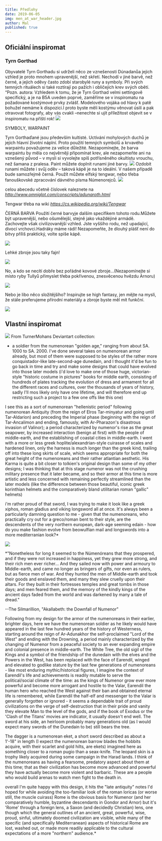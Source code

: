 ```yaml
---
title: Předlohy
date: 2019-06-05
img: men_at_war_header.jpg
author: Mal
published: true
---
```


## Oficiální inspiromat

### Tyrn Gorthad
Obyvatelé Tyrn Gorthadu si udrželi něco ze vznešenosti Dúnadanůa jejich vzhled je proto mnohem upravenější, než skřetí. Nechodí v jiné barvě, než černé, a jejich oděvy často zdobí starobylé runy a symboly. Při svých temných rituálech si také roztírají po pažích i obličejích krev svých obětí.
“Pozn. autora: Vzhledem k tomu, že je Tyrn Gorthad velmi settingově specifický, a je na B5A uveden poprvé, zaměříme se v inspiromatu na požadované kostýmové prvky zvlášť. Modelového vojáka od hlavy k patě bohužel nemáme k dispozici.I proto byste měli kostýmu věnovat úsilí a pak otravovat fotografy, aby vás cvakli –nenechte si ujít příležitost objevit se v inspiromatu na příští rok!
![](/img/origin_inspiro3.jpg)

SYMBOLY, WARPAINT

Tyrn Gorthaďané jsou především kultisté. Uctívání mohylových duchů je jejich hlavní životní náplní. Proto použití temných symbolů a krvavého warpaintu považujeme za velice důležité.
Nezapomínejte, že barva warpaintu by měla co nejvěrněji připomínat krev, ale nezapomeňte ani na vznešený původ – v mysli si vyvolejte spíš potřísněného okultistu vrouchu, než šamana z pralesa. Paint můžete doplnit runami jiné barvy.
![](/img/origin_inspiro1a.png)
Ozdobit runami můžete i svůj oděv – taková kápě je na to ideální. V našem případě bude samozřejmě černá. Použít můžete elfský tengwar, nebo třeba fanouškovské zpracování dávného písma Númenorejců.
![](/img/origin_inspiro1.png)


celou abecedu včetně číslovek naleznete na 
*http://www.omniglot.com/conscripts/adunaroth.html*


Tengwar třeba na wiki 
*https://cs.wikipedia.org/wiki/Tengwar*


ČERNÁ BARVA
Použití černé barvyje dalším specifikem tohoto rodu.Můžete být upravenější, nebo ošumělejší, stejně jako vkaždéjiné armádě. Zachovejte však civilizovanější vzhled. Jste vyššího rodu, než upadající, divocí vrchovci.Hadráky máme rádi! Nezapomeňte, že dlouhý plášť není do bitvy příliš praktický, volte spíše kápě.

![](/img/origin_inspiro2a.png)

Lehké zbroje jsou taky fajn!

![](/img/origin_inspiro2.png)

No, a kdo se necítí dobře bez pořádné kovové zbroje...(Nezapomínejte si místo ryby Tullyů přimyslet třeba pokřivenou, znesvěcenou hvězdu Arnoru)

![](/img/origin_inspiroa.png)

Nebo je libo něco složitějšího? Inspirujte se high fantasy, jen mějte na mysli, že stále preferujeme přírodní materiály a zbroje byste měl mít funkční.

![](/img/origin_inspiro.png)

## Vlastní inspiromat

![](/img/early_numenorean_armour_by_turnermohan_d9xwx56-pre.jpg)
 From TurnerMohans Deviantart collection:
 
* a soldier from the numenorean "golden age," ranging from about SA. 1000 to SA. 2000. I've done several takes on numenorean armor already, but most of them were supposed to be styles of the rather more conquistador-like late-second-age dunedain, and I thought it'd be fun to go back in time and try and make some designs that could have evolved into those later models (i'd love to make one of those huge, victorian-style "historic costume in pictures" books for middle earth, consisting of hundreds of plates tracking the evolution of dress and armament for all the different races and cultures, over the thousands of years of history, sadly I'll mos likely only have one lifetime, and will therefore end up restricting such a project to a few one offs like this one)

I see this as a sort of numenorean "hellenistic period" following numenorean Antiquity (from the reign of Elros Tar-minyatur and going until Tar-Aldarion) and preceding the Imperial phase (beginning with the reign of Tar-Ancalimon and ending, famously, with Ar-Pharazon's disastrous invasion of Valinor); a period characterized by numenor's rise as the great seapower, by increased interaction (benign at first) with the people of middle-earth, and the establishing of coastal cities in middle-earth. I went with a more or less greek hoplite/alexandrian-style cuirasse of scales and hardened linen, only the harness is much longer than the greek kind, trailing off into these long skirts of scale, which seems appropriate for both the great height of the numenoreans and their rather atlantian aesthetic. His Karma is quite a bit closer to tolkien's original design than some of my other designs; I was thinking that at this stage numenor was not the crushing military presence that it later became, and so their armor at this time is more artistic and less concerned with remaining perfectly streamlined than the later models (like the difference between those beautiful, iconic greek korinthian helmets and the comparatively bland utilitarian roman "gallic" helmets)

i'm rather proud of that sword, I was trying to make it look like a greek xiphos, roman gladius and viking longsword all at once. It's always been a particularly damning question to me - given that the numenoreans, who practically cry out for a greco/roman bent to their style, are the descendents of the very northern european, dark-age seeming edain - how do you make fashion evolve from beowulfian mail and longswords into a more mediterranian look?*

![](/img/32387298_1869415113102913_7935975033195724800_o.jpg)

*"Nonetheless for long it seemed to the Númenóreans that they prospered, and if they were not increased in happiness, yet they grew more strong, and their rich men ever richer… And they sailed now with power and armoury to Middle-earth, and came no longer as bringers of gifts, nor even as rulers, but as fierce men of war. And they hunted the men of Middle-earth and took their goods and enslaved them, and many they slew cruelly upon their altars. For they built in their fortresses temples and great tombs in those days; and men feared them, and the memory of the kindly kings of the ancient days faded from the world and was darkened by many a tale of dread."

--The Silmarillion, "Akallabeth: the Downfall of Numenor"

Following from my design for the armor of the numenoreans in their earlier, brighter days, here we have the numenorean soldier as he likely would have appeared in the last few hundred years of the history of Westerness, starting around the reign of Ar-Adunakhor the self-proclaimed "Lord of the West" and ending with the Drowning, a period mainly characterized by the changing of Numenor from a peaceful society to an ever expanding empire and colonial presence in middle-earth. The White Tree, the old sigil of the Kings and a symbol of the friendship of the dunedain with the elves and the Powers in the West, has been replaced with the face of Earendil, winged and elevated to godlike stature by the last few generations of numenoreans - like most enduring mythic/historical figures, I imagine the context of Earendil's life and achievements is readily mutable to serve the political/social climate of the time: as the kings of Numenor grow ever more powerful and become more arrogant and hostile to the Valar, Earendil the human hero who reached the West against their ban and obtained eternal life is remembered, while Earendil the half-elf and messenger to the Valar is generally forgotten or ignored - it seems a dependable trait of proud civilizations on the verge of self-destruction that in their pride and vanity they elevate Man to the level of the gods, and if the book of Exodus or the 'Clash of the Titans' movies are indicator, it usually doesn't end well. The sword at his side, an heirloom probably many generations old (as I would expect many swords of the Dunedain to be) still bears the tree.

The dagger is a numenorean eket, a short sword described as about a 1'-18" in length (I expect the numenorean barrow blades the hobbits acquire, with their scarlet and gold hilts, are ekets) imagined here as something closer to a roman pugio than a seax-knife. The leopard skin is a trophy likely acquired during some campaign in the Harad lands. I think of the numenoreans as having a fearsome, predatory aspect about them at this time; that as their civilization has become more advanced and powerful they have actually become more violent and barbaric. These are a people who would build arenas to watch men fight to the death in.

overall I'm quite happy with this design, it hits the "late antiquity" notes I'd hoped for while avoiding the too-familiar look of the roman loricas (or worse still, the muscle cuirass) Rome is the obvious basis for Numenor (and her comparatively humble, byzantine descendants in Gondor and Arnor) but it's 'Rome' through a foreign lens, a Saxon (and decidedly Christian) lens, one though which the general outlines of an ancient, great, powerful, wise, proud, sinful, ultimately doomed civilization are visible, while many of the specific (and specifically Mediterranean) aspects of historical Rome are lost, washed out, or made more readily applicable to the cultural expectations of a more "northern" audience.*

